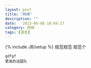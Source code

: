 ```yaml
---
layout: post
title: "网络"
description: ""
date:   2013-06-08 18:04:17
category: 网络
tags: [语言]
---
```

{% include JB/setup %}
规范规范 规范个

    gdfgf
    更高的法国队